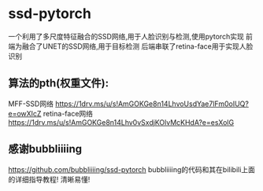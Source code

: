 # ssd-pytorch

一个利用了多尺度特征融合的SSD网络,用于人脸识别与检测,使用pytorch实现
前端为融合了UNET的SSD网络,用于目标检测
后端串联了retina-face用于实现人脸识别

算法的pth(权重文件):
---
MFF-SSD网络   https://1drv.ms/u/s!AmGOKGe8n14LhvoUsdYae7lFm0oIUQ?e=owXIcZ
retina-face网络    https://1drv.ms/u/s!AmGOKGe8n14Lhv0vSxdjKOlvMcKHdA?e=esXolG

感谢bubbliiiing
---
https://github.com/bubbliiiing/ssd-pytorch
bubbliiiing的代码和其在bilibili上面的详细指导教程! 清晰易懂! 
